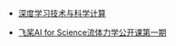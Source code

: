 - [深度学习技术与科学计算](https://aistudio.baidu.com/course/introduce/29929?sharedType=1&sharedUserId=438690&ts=1705731573142)

- [飞桨AI for Science流体力学公开课第一期](https://aistudio.baidu.com/course/introduce/27926?sharedType=1&sharedUserId=438690&ts=1705892946215)
